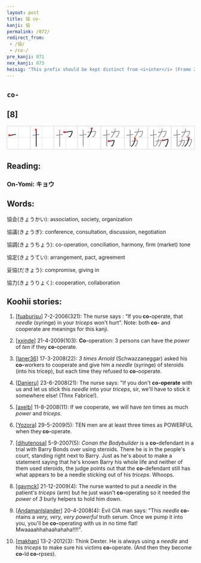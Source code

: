 ```yaml
---
layout: post
title: 協 co-
kanji: 協
permalink: /872/
redirect_from:
 - /協/
 - /co-/
pre_kanji: 871
nex_kanji: 873
heisig: "This prefix should be kept distinct from <i>inter</i> (Frame 222) and <i>mutual</i> (Frame 819). Its elements: <i>needle</i> . . . <i>triceps</i>."
---
```


## `co-`

## [8]

<div class="stroke"><img src="../images/E58D94.png" /></div>

## Reading:

### On-Yomi: キョウ

## Words:

協会(きょうかい): association, society, organization

協議(きょうぎ): conference, consultation, discussion, negotiation

協調(きょうちょう): co-operation, conciliation, harmony, firm (market) tone

協定(きょうてい): arrangement, pact, agreement

妥協(だきょう): compromise, giving in

協力(きょうりょく): cooperation, collaboration

## Koohii stories:

1) [<a href="http://kanji.koohii.com/profile/fuaburisu">fuaburisu</a>] 7-2-2006(321): The nurse says : “If you<strong> co-</strong>operate, that <em>needle</em> (syringe) in your <em>triceps</em> won&#039;t hurt”. Note: both<strong> co-</strong> and cooperate are meanings for this kanji. 

2) [<a href="http://kanji.koohii.com/profile/xxinde">xxinde</a>] 21-4-2009(103): <strong>Co-</strong>operation: 3 persons can have the <em>power</em> of <em>ten</em> if they<strong> co-</strong>operate. 

3) [<a href="http://kanji.koohii.com/profile/laner36">laner36</a>] 17-3-2008(22): <em>3 times Arnold</em> (Schwazzaneggar) asked his<strong> co-</strong>workers to cooperate and give him a <em>needle</em> (syringe) of steroids (into his tricep), but each time they refused to<strong> co-</strong>ooperate. 

4) [<a href="http://kanji.koohii.com/profile/Danieru">Danieru</a>] 23-6-2008(21): The nurse says: &quot;If you don&#039;t <strong>co-operate</strong> with us and let us stick this <em>needle</em> into your <em>triceps</em>, sir, we&#039;ll have to stick it somewhere else! (Thnx Fabrice!). 

5) [<a href="http://kanji.koohii.com/profile/axelb">axelb</a>] 11-8-2008(11): If we cooperate, we will have <em>ten</em> times as much <em>power</em> and <em>triceps</em>. 

6) [<a href="http://kanji.koohii.com/profile/Yozora">Yozora</a>] 29-5-2009(5): TEN men are at least three times as POWERFUL when they<strong> co-</strong>operate. 

7) [<a href="http://kanji.koohii.com/profile/dihutenosa">dihutenosa</a>] 5-9-2007(5): <em>Conan the Bodybuilder</em> is a <strong>co-</strong>defendant in a trial with Barry Bonds over using steroids. There he is in the people&#039;s court, standing right next to Barry. Just as he&#039;s about to make a statement saying that he&#039;s known Barry his whole life and neither of them used steroids, the judge points out that the <strong>co-</strong>defendant still has what appears to be a needle sticking out of his <em>triceps</em>. Whoops. 

8) [<a href="http://kanji.koohii.com/profile/gavmck">gavmck</a>] 21-12-2009(4): The nurse wanted to put a <em>needle</em> in the patient&#039;s <em>triceps</em> (arm) but he just wasn&#039;t<strong> co-</strong>operating so it needed the <em>power</em> of <em>3</em> burly helpers to hold him down. 

9) [<a href="http://kanji.koohii.com/profile/AndamanIslander">AndamanIslander</a>] 20-4-2008(4): Evil CIA man says: &quot;This <em>needle</em><strong> co-</strong>ntains a <em>very, very, very powerful</em> truth serum. Once we pump it into you, you&#039;ll be<strong> co-</strong>operating with us in no time flat! Mwaaaahhahaahahaha!!!!&quot;. 

10) [<a href="http://kanji.koohii.com/profile/makhan">makhan</a>] 13-2-2012(3): Think Dexter. He is always using a <em>needle</em> and his <em>triceps</em> to make sure his victims<strong> co-</strong>operate. (And then they become<strong> co-</strong>ld<strong> co-</strong>rpses). 

